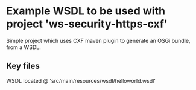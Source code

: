 # Example WSDL to be used with project 'ws-security-https-cxf'
Simple project which uses CXF maven plugin to generate an OSGi bundle, from a WSDL.

## Key files
WSDL located @ 'src/main/resources/wsdl/helloworld.wsdl'
